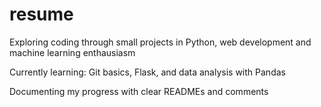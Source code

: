 # resume
Exploring coding through small projects in Python, web development and machine learning enthausiasm

Currently learning: Git basics, Flask, and data analysis with Pandas

Documenting my progress with clear READMEs and comments

